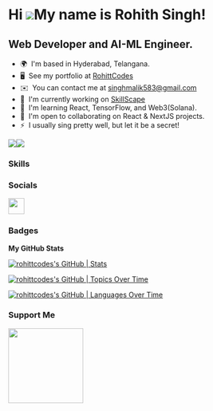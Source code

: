 Hi ![](https://user-images.githubusercontent.com/18350557/176309783-0785949b-9127-417c-8b55-ab5a4333674e.gif)My name is Rohith Singh!
=====================================================================================================================================

Web Developer and AI-ML Engineer.
---------------------------------

* 🌍  I'm based in Hyderabad, Telangana.
* 🖥️  See my portfolio at [RohittCodes](http://rohittcodes.netlify.app)
* ✉️  You can contact me at [singhmalik583@gmail.com](mailto:singhmalik583@gmail.com)
* 🚀  I'm currently working on [SkillScape](https://skillscape.study)
* 🧠  I'm learning React, TensorFlow, and Web3(Solana).
* 🤝  I'm open to collaborating on React & NextJS projects.
* ⚡  I usually sing pretty well, but let it be a secret!

<a href="https://www.github.com/rohittcodes" target="_blank" rel="noreferrer"><img
src="https://img.shields.io/github/followers/rohittcodes?logo=github&style=for-the-badge&color=0891b2&labelColor=1c1917" /></a><a href="https://www.x.com/rohittcodes" target="_blank" rel="noreferrer"><img
src="https://img.shields.io/twitter/follow/rohittcodes?logo=twitter&style=for-the-badge&color=ffffff&labelColor=ffffff"
/></a>

### Skills

### Socials

<p align="left"> <a href="https://www.github.com/rohittcodes" target="_blank" rel="noreferrer"> <picture> <source media="(prefers-color-scheme: light)" srcset="https://www.svgrepo.com/show/501210/github.svg" /> <source media="(prefers-color-scheme: dark)" srcset="https://svgrepo.com/show/512317/github-142.svg" /> <img src="https://svgrepo.com/show/512317/github-142.svg" width="32" height="32" /> </picture> </a></p>

### Badges

<b>My GitHub Stats</b>

[![rohittcodes's GitHub | Stats](https://stats.quine.sh/rohittcodes/github?theme=dark)](https://quine.sh?utm_source=widgets&utm_campaign=rohittcodes)

[![rohittcodes's GitHub | Topics Over Time](https://stats.quine.sh/rohittcodes/topics-over-time?theme=dark)](https://quine.sh?utm_source=widgets&utm_campaign=rohittcodes)

[![rohittcodes's GitHub | Languages Over Time](https://stats.quine.sh/rohittcodes/languages-over-time?theme=dark)](https://quine.sh?utm_source=widgets&utm_campaign=rohittcodes)

### Support Me

<a href="https://www.buymeacoffee.com/rohittcodes"><img src="https://cdn.buymeacoffee.com/buttons/v2/default-yellow.png" width="150"/></a>
